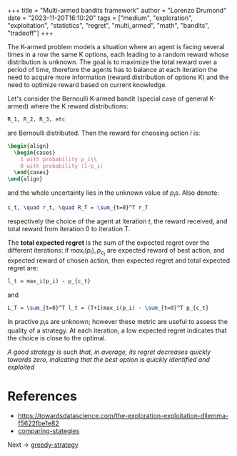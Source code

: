 +++
title = "Multi-armed bandits framework"
author = "Lorenzo Drumond"
date = "2023-11-20T16:10:20"
tags = ["medium",  "exploration",  "exploitation",  "statistics",  "regret",  "multi_armed",  "math",  "bandits",  "tradeoff"]
+++


The K-armed problem models a situation where an agent is facing several times in a row the same K options, each leading to a random reward whose distribution is unknown. The goal is to maximize the total reward over a period of time, therefore the agents has to balance at each iteration the need to acquire more information (reward distribution of options K) and the need to optimize reward based on current knowledge.

Let's consider the Bernoulli K-armed bandit (special case of general K-armed) where the K reward distributions:
```latex
R_1, R_2, R_3, etc
```

are Bernoulli distributed. Then the reward for choosing action $i$ is:
```latex
\begin{align}
  \begin{cases}
    1 with probability p_i\\
    0 with probability (1-p_i)
  \end{cases}
\end{align}
```

and the whole uncertainty lies in the unknown value of $p_i$s. Also denote:
```latex
c_t, \quad r_t, \quad R_T = \sum_{t=0}^T r_T
```

respectively the choice of the agent at iteration $t$, the reward received, and total reward from iteration 0 to iteration T.


The __total expected regret__ is the sum of the expected regret over the different iterations: if $max_i(p_i), p_{c_t}$ are expected reward of best action, and expected reward of chosen action, then expected regret and total expected regret are:
```latex
l_t = max_i(p_i) - p_{c_t}
```

and

```latex
L_T = \sum_{t=0}^T l_t = (T+1)max_i(p_i) - \sum_{t=0}^T p_{c_t}
```

In practive $p_i$s are unknown; however these metric are useful to assess the quality of a strategy. At each iteration, a low expected regret indicates that the choice is close to the optimal.

_A good strategy is such that, in average, its regret decreases quickly towards zero, indicating that the best option is quickly identified and exploited_


# References
- https://towardsdatascience.com/the-exploration-exploitation-dilemma-f5622fbe1e82
- [comparing-stategies](/wiki/comparing-stategies/)

Next -> [greedy-strategy](/wiki/greedy-strategy/)
